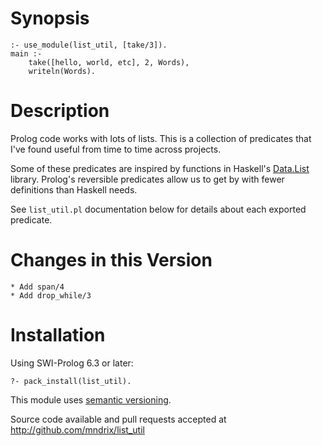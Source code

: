 # Synopsis

    :- use_module(list_util, [take/3]).
    main :-
        take([hello, world, etc], 2, Words),
        writeln(Words).

# Description

Prolog code works with lots of lists.  This is a collection of predicates
that I've found useful from time to time across projects.

Some of these predicates are inspired by functions in Haskell's
[Data.List](http://hackage.haskell.org/packages/archive/base/latest/doc/html/Data-List.html)
library. Prolog's reversible predicates allow us to get by with
fewer definitions than Haskell needs.

See `list_util.pl` documentation below for details about each exported
predicate.

# Changes in this Version

    * Add span/4
    * Add drop_while/3

# Installation

Using SWI-Prolog 6.3 or later:

    ?- pack_install(list_util).

This module uses [semantic versioning](http://semver.org/).

Source code available and pull requests accepted at
http://github.com/mndrix/list_util
